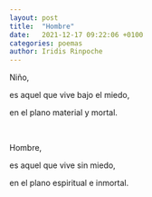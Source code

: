 ```yaml
---
layout: post
title:  "Hombre"
date:   2021-12-17 09:22:06 +0100
categories: poemas
author: Iridis Rinpoche
---
```


Niño,

es aquel que vive bajo el miedo,

en el plano material y mortal.

<br>

Hombre,

es aquel que vive sin miedo,

en el plano espiritual e inmortal.






